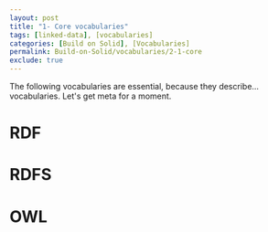 ```yaml
---
layout: post
title: "1- Core vocabularies"
tags: [linked-data], [vocabularies]
categories: [Build on Solid], [Vocabularies]
permalink: Build-on-Solid/vocabularies/2-1-core
exclude: true
---
```


The following vocabularies are essential, because they describe... vocabularies. Let's get meta for a moment.

# <a id='rdf'/> RDF

# <a id='rdfs'/> RDFS

# <a id='owl'/> OWL
